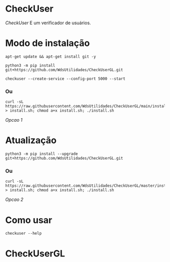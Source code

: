 # CheckUser

*CheckUser* E um verificador de usuários.

# Modo de instalação
```
apt-get update && apt-get install git -y
```
```
python3 -m pip install git+https://github.com/WdsUtilidades/CheckUserGL.git
```

```
checkuser --create-service --config-port 5000 --start
```

### Ou
```
curl -sL https://raw.githubusercontent.com/WdsUtilidades/CheckUserGL/main/install.sh > install.sh; chmod a+x install.sh; ./install.sh
```
 *Opcao 1*

# Atualização
```
python3 -m pip install --upgrade git+https://github.com/WdsUtilidades/CheckUserGL.git
```

### Ou
```
curl -sL https://raw.githubusercontent.com/WdsUtilidades/CheckUserGL/master/install.sh > install.sh; chmod a+x install.sh; ./install.sh
```
 *Opcao 2*

# Como usar
```
checkuser --help
```
# CheckUserGL
